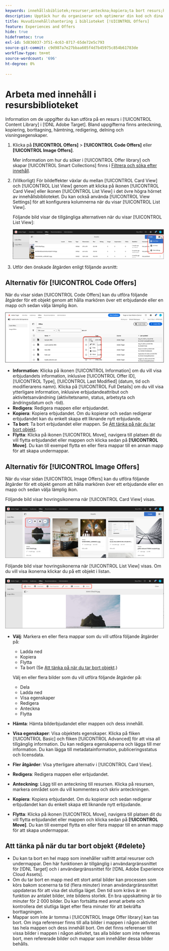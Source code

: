 ```yaml
---
keywords: innehållsbibliotek;resurser;anteckna;kopiera;ta bort resurs;hämta resurs;redigera innehåll;dela kort;visa innehållsegenskaper
description: Upptäck hur du organiserar och optimerar din kod och dina bilderbjudanden i biblioteket  [!DNL Target] [!UICONTROL Offers].
title: Huvudinnehållshantering i biblioteket [!UICONTROL Offers]
feature: Experiences and Offers
hide: true
hidefromtoc: true
exl-id: 5d836037-3f51-4c63-8717-65de72e5c793
source-git-commit: c9d987a7e27bbaa605f4d7b45975c854b61783de
workflow-type: tm+mt
source-wordcount: '696'
ht-degree: 0%

---
```


# Arbeta med innehåll i resursbiblioteket

Information om de uppgifter du kan utföra på en resurs i [!UICONTROL Content Library] i [!DNL Adobe Target]. Bland uppgifterna finns anteckning, kopiering, borttagning, hämtning, redigering, delning och visningsegenskaper.

1. Klicka på **[!UICONTROL Offers]** > **[!UICONTROL Code Offers]** eller **[!UICONTROL Image Offers]**.

   Mer information om hur du söker i [!UICONTROL Offer library] och skapar [!UICONTROL Smart Collections] finns i [Filtrera och söka efter innehåll](/help/main/c-experiences/c-manage-content/filter-and-search-content.md#concept_3B59B8F025BF4CEA82ECC5199D365276).

1. (Villkorligt) För bildeffekter växlar du mellan [!UICONTROL Card View] och [!UICONTROL List View] genom att klicka på ikonen [!UICONTROL Card View] eller ikonen [!UICONTROL List View] i det övre högra hörnet av innehållsbiblioteket. Du kan också använda [!UICONTROL View Settings] för att konfigurera kolumnerna när du visar [!UICONTROL List View].

   Följande bild visar de tillgängliga alternativen när du visar [!UICONTROL List View]:

   ![Alternativ för listvisning](/help/main/c-experiences/c-manage-content/assets/view-settings-options.png)

1. Utför den önskade åtgärden enligt följande avsnitt:

## Alternativ för [!UICONTROL Code Offers]

När du visar sidan [!UICONTROL Code Offers] kan du utföra följande åtgärder för ett objekt genom att hålla markören över ett erbjudande eller en mapp och sedan välja lämplig ikon.

![Hovringsikoner på fliken Koderbjudanden](/help/main/c-experiences/c-manage-content/assets/code-offers-hover-icons-new.png)

* **Information**: Klicka på ikonen [!UICONTROL Information] om du vill visa erbjudandets information, inklusive [!UICONTROL Offer ID], [!UICONTROL Type], [!UICONTROL Last Modified] (datum, tid och modifierarens namn). Klicka på [!UICONTROL Full Details] om du vill visa ytterligare information, inklusive erbjudandeattribut och aktivitetsanvändning (aktivitetsnamn, status, arbetsyta och ändringsdatum och -tid).
* **Redigera**: Redigera mappen eller erbjudandet.
* **Kopiera**: Kopiera erbjudandet. Om du kopierar och sedan redigerar erbjudandet kan du enkelt skapa ett liknande nytt erbjudande.
* **Ta bort**: Ta bort erbjudandet eller mappen. Se [Att tänka på när du tar bort objekt](#delete).
* **Flytta**: Klicka på ikonen [!UICONTROL Move], navigera till platsen dit du vill flytta erbjudandet eller mappen och klicka sedan på **[!UICONTROL Move]**. Du kan till exempel flytta en eller flera mappar till en annan mapp för att skapa undermappar.

## Alternativ för [!UICONTROL Image Offers]

När du visar sidan [!UICONTROL Image Offers] kan du utföra följande åtgärder för ett objekt genom att hålla markören över ett erbjudande eller en mapp och sedan välja lämplig ikon.

Följande bild visar hovringsikonerna när [!UICONTROL Card View] visas.

![Hovringsikoner på fliken Bilderbjudanden i kortvyn](/help/main/c-experiences/c-manage-content/assets/image-offers-hover-icons.png)

Följande bild visar hovringsikonerna när [!UICONTROL List View] visas. Om du vill visa ikonerna klickar du på ett objekt i listan.

![Hovringsikoner på fliken Bilderbjudanden i listvyn](/help/main/c-experiences/c-manage-content/assets/list-view-hover.png)

* **Välj**: Markera en eller flera mappar som du vill utföra följande åtgärder på:

   * Ladda ned
   * Kopiera
   * Flytta
   * Ta bort (Se [Att tänka på när du tar bort objekt](#delete).)

  Välj en eller flera bilder som du vill utföra följande åtgärder på:

   * Dela
   * Ladda ned
   * Visa egenskaper
   * Redigera
   * Anteckna
   * Flytta

* **Hämta**: Hämta bilderbjudandet eller mappen och dess innehåll.
* **Visa egenskaper**: Visa objektets egenskaper. Klicka på fliken [!UICONTROL Basic] och fliken [!UICONTROL Advanced] för att visa all tillgänglig information. Du kan redigera egenskaperna och lägga till mer information. Du kan lägga till metadatainformation, publiceringsstatus och licensdata.
* **Fler åtgärder**: Visa ytterligare alternativ i [!UICONTROL Card View].
* **Redigera**: Redigera mappen eller erbjudandet.
* **Anteckning**: Lägg till en anteckning till resursen. Klicka på resursen, markera området som du vill kommentera och skriv anteckningen.
* **Kopiera**: Kopiera erbjudandet. Om du kopierar och sedan redigerar erbjudandet kan du enkelt skapa ett liknande nytt erbjudande.
* **Flytta**: Klicka på ikonen [!UICONTROL Move], navigera till platsen dit du vill flytta erbjudandet eller mappen och klicka sedan på **[!UICONTROL Move]**. Du kan till exempel flytta en eller flera mappar till en annan mapp för att skapa undermappar.

## Att tänka på när du tar bort objekt {#delete}

* Du kan ta bort en hel mapp som innehåller valfritt antal resurser och undermappar. Den här funktionen är tillgänglig i användargränssnittet för [!DNL Target] och i användargränssnittet för [!DNL Adobe Experience Cloud Assets].
* Om du tar bort en mapp med ett stort antal bilder kan processen som körs bakom scenerna ta tid (flera minuter) innan användargränssnittet uppdateras för att visa det slutliga läget. Den tid som krävs är en funktion av antalet bilder, inte bildens storlek. En bra uppskattning är tio minuter för 2 000 bilder. Du kan fortsätta med annat arbete och kontrollera det slutliga läget efter flera minuter för att bekräfta borttagningen.
* Mappar som inte är tomma i [!UICONTROL Image Offer library] kan tas bort. Om inga referenser finns till alla bilder i mappen i någon aktivitet tas hela mappen och dess innehåll bort. Om det finns referenser till vissa bilder i mappen i någon aktivitet, tas alla bilder som inte refereras bort, men refererade bilder och mappar som innehåller dessa bilder behålls.

